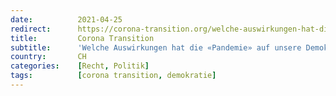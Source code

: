 ```yaml
---
date:          2021-04-25
redirect:      https://corona-transition.org/welche-auswirkungen-hat-die-pandemie-auf-unsere-demokratie
title:         Corona Transition
subtitle:      'Welche Auswirkungen hat die «Pandemie» auf unsere Demokratie?'
country:       CH
categories:    [Recht, Politik]
tags:          [corona transition, demokratie]
---
```

